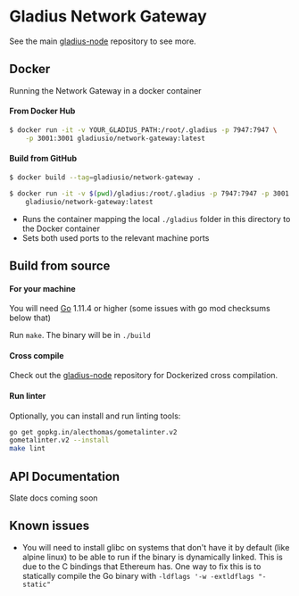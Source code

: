 # Gladius Network Gateway

See the main [gladius-node](https://github.com/gladiusio/gladius-node) repository to see more.

## Docker
Running the Network Gateway in a docker container

#### From Docker Hub

```bash
$ docker run -it -v YOUR_GLADIUS_PATH:/root/.gladius -p 7947:7947 \
    -p 3001:3001 gladiusio/network-gateway:latest
```

#### Build from GitHub

```bash
$ docker build --tag=gladiusio/network-gateway .

$ docker run -it -v $(pwd)/gladius:/root/.gladius -p 7947:7947 -p 3001:3001 \
    gladiusio/network-gateway:latest
```
* Runs the container mapping the local `./gladius` folder in this directory to the Docker container
* Sets both used ports to the relevant machine ports

## Build from source

#### For your machine
You will need [Go](https://golang.org/dl/) 1.11.4 or higher (some issues with go mod checksums below that)

Run `make`. The binary will be in `./build`

#### Cross compile
Check out the [gladius-node](https://github.com/gladiusio/gladius-node) repository for Dockerized cross compilation.

#### Run linter

Optionally, you can install and run linting tools:

```bash
go get gopkg.in/alecthomas/gometalinter.v2
gometalinter.v2 --install
make lint
```

## API Documentation
Slate docs coming soon

## Known issues

-   You will need to install glibc on systems that don't have it by default (like alpine linux) to be able to run if the binary is dynamically linked. This is due to the C bindings that Ethereum has. One way to fix this is to statically compile the Go binary with `-ldflags '-w -extldflags "-static"`
